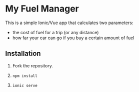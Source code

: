 # My Fuel Manager

This is a simple Ionic/Vue app that calculates two parameters:

- the cost of fuel for a trip (or any distance)
- how far your car can go if you buy a certain amount of fuel

## Installation

1. Fork the repository.

2. `npm install`

3. `ionic serve`
